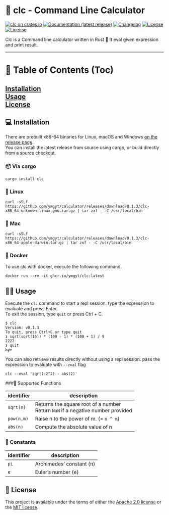 # 🧮 clc - Command Line Calculator 

[![clc on crates.io](https://img.shields.io/crates/v/clc)](https://crates.io/crates/clc)
[![Documentation (latest release)](https://img.shields.io/badge/docs-latest-brightgreen.svg)](https://docs.rs/clc/)
[![Changelog](https://img.shields.io/badge/changelog-latest-blue)](https://github.com/ymgyt/clc/blob/main/CHANGELOG.md)
[![License](https://img.shields.io/badge/license-Apache-green.svg)](LICENSE-APACHE)
[![License](https://img.shields.io/badge/license-MIT-green.svg)](LICENSE-MIT)

Clc is a Command line calculator written in Rust 🦀
It eval given expression and print result.

---
# 📖 Table of Contents (Toc)
[Installation](#installation)  
[Usage](#usage)  
[License](#license)  
---

## 💻 Installation 
There are prebuilt x86-64 binaries for Linux, macOS and Windows [on the release page](https://github.com/ymgyt/clc/releases/tag/v0.1.3).  
You can install the latest release from source using cargo, or build directly from a source checkout.

### 📦 Via cargo

```shell
cargo install clc
```

### 🐧 Linux

```shell
curl -sSLf https://github.com/ymgyt/calculator/releases/download/0.1.3/clc-x86_64-unknown-linux-gnu.tar.gz | tar zxf - -C /usr/local/bin
```

### 🍎 Mac

```shell
curl -sSLf https://github.com/ymgyt/calculator/releases/download/0.1.3/clc-x86_64-apple-darwin.tar.gz | tar zxf - -C /usr/local/bin
```

### 🐳 Docker

To use clc with docker, execute the following command.

```shell
docker run --rm -it ghcr.io/ymgyt/clc:latest
```


## 👩‍💻 Usage
Execute the `clc` command to start a repl session. type the expression to evaluate and press Enter.  
To exit the session, type `quit` or press Ctrl + C.

```text
$ clc
Version: v0.1.3
To quit, press Ctrl+C or type quit
❯ sqrt(sqrt(16)) * (100 - 1) * (100 + 1) / 9
2222
❯ quit
bye
```

You can also retrieve results directly without using a repl session. pass the expression to evaluate with `--eval` flag

```shell
clc --eval 'sqrt(-2^2) - abs(2)'
```

###🍴 Supported Functions

| identifier | description                                                                          |
|------------|--------------------------------------------------------------------------------------|
| `sqrt(n)`  | Returns the square root of a number <br />Return `NaN` if a negative number provided |
| `pow(n,m)` | Raise n to the power of m. (= `n ^ m`)                                               |
| `abs(n)`   | Compute the absolute value of n                                                      |

### 🥣 Constants

| identifier | description              |
|------------|--------------------------|
| `pi`       | Archimedes’ constant (π) |
| `e`        | Euler’s number (e)       |

## 🪪 License

This project is available under the terms of either the [Apache 2.0 license](../LICENSE-APACHE) or the [MIT license](../LICENSE-MIT).
